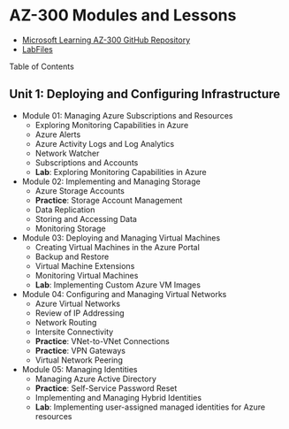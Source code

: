 # AZ-300 Modules and Lessons

* [Microsoft Learning AZ-300 GitHub Repository](https://github.com/MicrosoftLearning/AZ-300-MicrosoftAzureArchitectTechnologies)
* [LabFiles](https://github.com/MicrosoftLearning/AZ-300-MicrosoftAzureArchitectTechnologies/tree/master/allfiles)

Table of Contents

## Unit 1: Deploying and Configuring Infrastructure

* Module 01: Managing Azure Subscriptions and Resources
  * Exploring Monitoring Capabilities in Azure
  * Azure Alerts
  * Azure Activity Logs and Log Analytics
  * Network Watcher
  * Subscriptions and Accounts
  * **Lab**: Exploring Monitoring Capabilities in Azure
* Module 02: Implementing and Managing Storage
  * Azure Storage Accounts
  * **Practice**: Storage Account Management
  * Data Replication
  * Storing and Accessing Data
  * Monitoring Storage
* Module 03: Deploying and Managing Virtual Machines
  * Creating Virtual Machines in the Azure Portal
  * Backup and Restore
  * Virtual Machine Extensions
  * Monitoring Virtual Machines
  * **Lab**: Implementing Custom Azure VM Images
* Module 04: Configuring and Managing Virtual Networks
  * Azure Virtual Networks
  * Review of IP Addressing
  * Network Routing
  * Intersite Connectivity
  * **Practice**: VNet-to-VNet Connections
  * **Practice**: VPN Gateways
  * Virtual Network Peering
* Module 05: Managing Identities
  * Managing Azure Active Directory
  * **Practice**: Self-Service Password Reset
  * Implementing and Managing Hybrid Identities
  * **Lab**: Implementing user-assigned managed identities for Azure resources

